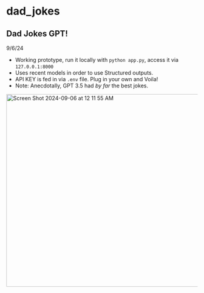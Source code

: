 # dad_jokes
## Dad Jokes GPT!
9/6/24
- Working prototype, run it locally with `python app.py`, access it via `127.0.0.1:8000`
- Uses recent models in order to use Structured outputs.
- API KEY is fed in via  `.env` file. Plug in your own and Voila!
- Note: Anecdotally, GPT 3.5 had _by far_ the best jokes.
<img width="508" alt="Screen Shot 2024-09-06 at 12 11 55 AM" src="https://github.com/user-attachments/assets/a3aed917-3466-4214-8f29-b639e9b4a4a6">
